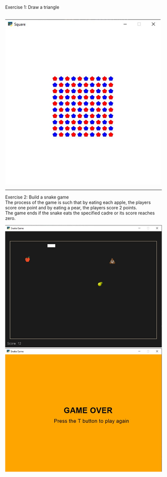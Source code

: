 <div >
  <p>Exercise 1: Draw a triangle</p>
  <br>
  <img src="https://github.com/sharifnezhad/python-workout/blob/main/Assignment11/screen-shot-git/image1.jpg">
    <hr>
    <p>Exercise 2: Build a snake game<br>
The process of the game is such that by eating each apple, the players score one point and by eating a pear, the players score 2 points.<br>
The game ends if the snake eats the specified cadre or its score reaches zero.</p>
   <img src="https://github.com/sharifnezhad/python-workout/blob/main/Assignment11/screen-shot-git/image2.jpg">
    <img src="https://github.com/sharifnezhad/python-workout/blob/main/Assignment11/screen-shot-git/image3.jpg">
</div>
  
  
